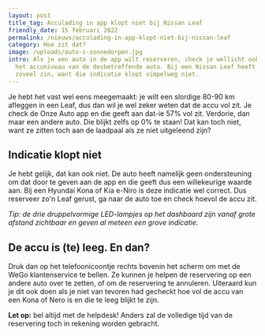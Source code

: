```yaml
---
layout: post
title_tag: Acculading in app klopt niet bij Nissan Leaf
friendly_date: 15 februari 2022
permalink: /nieuws/acculading-in-app-klopt-niet-bij-nissan-leaf
category: Hoe zit dat?
image: /uploads/auto-s-zonnedorpen.jpg
intro: Als je een auto in de app wilt reserveren, check je wellicht ook wel eens
  het accuniveau van de desbetreffende auto. Bij een Nissan Leaf heeft dat niet
  zoveel zin, want die indicatie klopt simpelweg niet.
---
```

Je hebt het vast wel eens meegemaakt: je wilt een slordige 80-90 km afleggen in een Leaf, dus dan wil je wel zeker weten dat de accu vol zit. Je check de Onze Auto app en die geeft aan dat-ie 57% vol zit. Verdorie, dan maar een andere auto. Die blijkt zelfs op 0% te staan! Dat kan toch niet, want ze zitten toch aan de laadpaal als ze niet uitgeleend zijn?

## Indicatie klopt niet

Je hebt gelijk, dat kan ook niet. De auto heeft namelijk geen ondersteuning om dat door te geven aan de app en die geeft dus een willekeurige waarde aan. Bij een Hyundai Kona of Kia e-Niro is deze indicatie wel correct. Dus reserveer zo'n Leaf gerust, ga naar de auto toe en check hoevol de accu zit.

*Tip: de drie druppelvormige LED-lampjes op het dashboard zijn vanaf grote afstand zichtbaar en geven al meteen een grove indicatie.*

## De accu is (te) leeg. En dan?

Druk dan op het telefoonicoontje rechts bovenin het scherm om met de WeGo klantenservice te bellen. Ze kunnen je helpen de reservering op een andere auto over te zetten, of om de reservering te annuleren. Uiteraard kun je dit ook doen als je niet van tevoren had gecheckt hoe vol de accu van een Kona of Nero is en die te leeg blijkt te zijn.

**Let op:** bel altijd met de helpdesk! Anders zal de volledige tijd van de reservering toch in rekening worden gebracht.